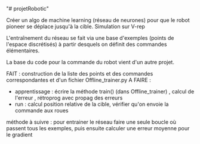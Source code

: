"# projetRobotic" 

Créer un algo de machine learning (réseau de neurones) pour que le robot pioneer se déplace jusqu'à la cible.
Simulation sur V-rep

L'entraînement du réseau se fait via une base d'exemples (points de l'espace discrétisés) à partir desquels on définit des commandes élémentaires.

La base du code pour la commande du robot vient d'un autre projet.



FAIT : construction de la liste des points et des commandes correspondantes et d'un fichier Offline_trainer.py
A FAIRE : 
 - apprentissage : écrire la méthode train() (dans Offline_trainer) , calcul de l'erreur ,  rétroprog avec propag des erreurs
 - run : calcul position relative de la cible, vérifier qu'on envoie la commande aux roues
 
 méthode à suivre : pour entrainer le réseau faire une seule boucle où passent tous les exemples, puis ensuite calculer une erreur moyenne pour le gradient
